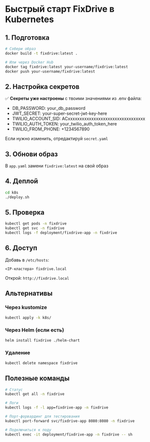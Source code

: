 # Быстрый старт FixDrive в Kubernetes

## 1. Подготовка

```bash
# Собери образ
docker build -t fixdrive:latest .

# Или через Docker Hub
docker tag fixdrive:latest your-username/fixdrive:latest
docker push your-username/fixdrive:latest
```

## 2. Настройка секретов

✅ **Секреты уже настроены** с твоими значениями из .env файла:
- DB_PASSWORD: your_db_password
- JWT_SECRET: your-super-secret-jwt-key-here
- TWILIO_ACCOUNT_SID: ACxxxxxxxxxxxxxxxxxxxxxxxxxxxxxxxxx
- TWILIO_AUTH_TOKEN: your_twilio_auth_token_here
- TWILIO_FROM_PHONE: +1234567890

Если нужно изменить, отредактируй `secret.yaml`

## 3. Обнови образ

В `app.yaml` замени `fixdrive:latest` на свой образ

## 4. Деплой

```bash
cd k8s
./deploy.sh
```

## 5. Проверка

```bash
kubectl get pods -n fixdrive
kubectl get svc -n fixdrive
kubectl logs -f deployment/fixdrive-app -n fixdrive
```

## 6. Доступ

Добавь в `/etc/hosts`:
```
<IP-кластера> fixdrive.local
```

Открой: `http://fixdrive.local`

## Альтернативы

### Через kustomize
```bash
kubectl apply -k k8s/
```

### Через Helm (если есть)
```bash
helm install fixdrive ./helm-chart
```

### Удаление
```bash
kubectl delete namespace fixdrive
```

## Полезные команды

```bash
# Статус
kubectl get all -n fixdrive

# Логи
kubectl logs -f -l app=fixdrive-app -n fixdrive

# Порт-форвардинг для тестирования
kubectl port-forward svc/fixdrive-app 8080:8080 -n fixdrive

# Подключиться к поду
kubectl exec -it deployment/fixdrive-app -n fixdrive -- sh
``` 